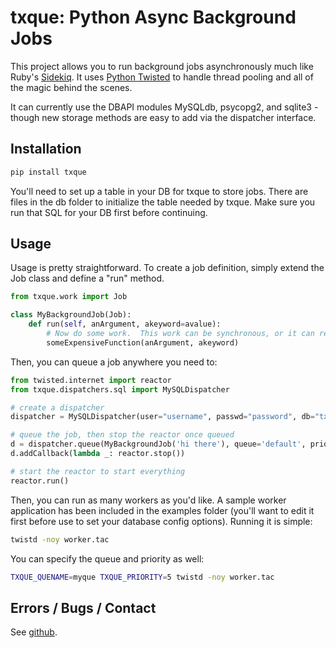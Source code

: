 # txque: Python Async Background Jobs

This project allows you to run background jobs asynchronously much like Ruby's [Sidekiq](http://sidekiq.org/).  It uses [Python Twisted](http://twistedmatrix.com) to handle thread pooling and all of the magic behind the scenes.

It can currently use the DBAPI modules MySQLdb, psycopg2, and sqlite3 - though new storage methods are easy to add via the dispatcher interface.

## Installation

```bash
pip install txque
```

You'll need to set up a table in your DB for txque to store jobs.  There are files in the db folder to initialize the table needed by txque.  Make sure you run that SQL for your DB first before continuing.


## Usage
Usage is pretty straightforward.  To create a job definition, simply extend the Job class and define a "run" method.

```python
from txque.work import Job

class MyBackgroundJob(Job):
    def run(self, anArgument, akeyword=avalue):
        # Now do some work.  This work can be synchronous, or it can return a deferred.
        someExpensiveFunction(anArgument, akeyword)
```

Then, you can queue a job anywhere you need to:

```python
from twisted.internet import reactor
from txque.dispatchers.sql import MySQLDispatcher

# create a dispatcher
dispatcher = MySQLDispatcher(user="username", passwd="password", db="txque")

# queue the job, then stop the reactor once queued
d = dispatcher.queue(MyBackgroundJob('hi there'), queue='default', priority=10)
d.addCallback(lambda _: reactor.stop())

# start the reactor to start everything
reactor.run()
```

Then, you can run as many workers as you'd like.  A sample worker application has been included in the examples folder (you'll want to edit it first before use to set your database config options).  Running it is simple:

```bash
twistd -noy worker.tac
```

You can specify the queue and priority as well:
```bash
TXQUE_QUENAME=myque TXQUE_PRIORITY=5 twistd -noy worker.tac
```

## Errors / Bugs / Contact
See [github](http://github.com/bmuller/txque).
